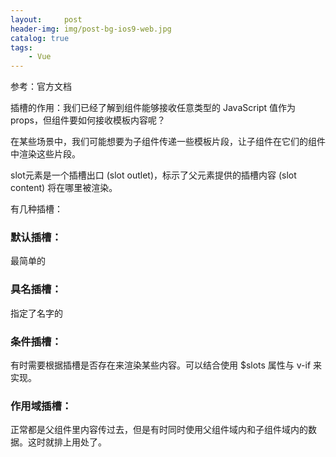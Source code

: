 ```yaml
---
layout:     post
header-img: img/post-bg-ios9-web.jpg
catalog: true
tags:
    - Vue
---
```


参考：官方文档

插槽的作用：我们已经了解到组件能够接收任意类型的 JavaScript 值作为 props，但组件要如何接收模板内容呢？

在某些场景中，我们可能想要为子组件传递一些模板片段，让子组件在它们的组件中渲染这些片段。

slot元素是一个插槽出口 (slot outlet)，标示了父元素提供的插槽内容 (slot content) 将在哪里被渲染。


有几种插槽：

### 默认插槽：
最简单的
### 具名插槽：
指定了名字的
### 条件插槽：
有时需要根据插槽是否存在来渲染某些内容。可以结合使用 $slots 属性与 v-if 来实现。
### 作用域插槽：
正常都是父组件里内容传过去，但是有时同时使用父组件域内和子组件域内的数据。这时就排上用处了。
